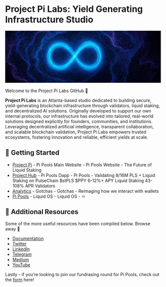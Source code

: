 # Project Pi Labs: Yield Generating Infrastructure Studio 

![project pi banner](/assets/1500x500.jpeg)

Welcome to the Project Pi Labs GitHub 🔨

**Project Pi Labs** is an Atlanta-based studio dedicated to building secure, yield-generating blockchain infrastructure through validators, liquid staking, and decentralized AI solutions. Originally developed to support our own internal protocols, our infrastructure has evolved into tailored, real-world solutions designed explicitly for founders, communities, and institutions. Leveraging decentralized artificial intelligence, transparent collaboration, and scalable blockchain validation, Project Pi Labs empowers trusted ecosystems, fostering innovation and reliable, efficient yields at scale.


## 🚀 Getting Started


- [Project Pi](https://www.projectpi.xyz/) - Pi Pools Main Website - Pi Pools Website - The Future of Liquid Staking
- [Project Hub](https://app.projectpi.xyz/) - Pi Pools Dapp - Pi Pools - Validating 8/16M PLS + Liquid Staking on PulseChain $stPLS $PPY 6-12%+ APY Liquid Staking 43-108% APR Validators
- [Analytics](https://gotchas.fun/) - Gotchas - Gotchas - Reimaging how we interact with wallets
- [Pi Pools](https://liquid-os.io) - Liquid OS - Liquid OS - ♾️

## 🔗 Additional Resources

Some of the more useful resources have been compiled below. Browse away 📜

- [Documentation](https://docs.projectpi.xyz/welcome/)
- [Twitter](https://x.com/ProjectPiLabs)
- [LinkedIn](https://www.linkedin.com/company/projectpilabs/)
- [Telegram](https://t.me/ProjectPiLabs)
- [Medium](https://medium.com/@projectpi/)
- [YouTube](https://www.youtube.com/@Project_Pi)


Lastly - if you’re looking to join our fundrasing round for Pi Pools, check out the [form](https://share.hsforms.com/1_fvLprLlQOWeXa1FOxHZxgqg6ix) here!
